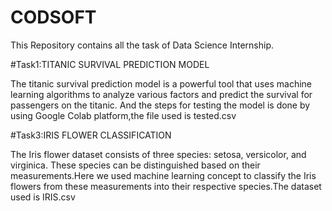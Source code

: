 # CODSOFT
This Repository contains all the task of Data Science Internship.

#Task1:TITANIC SURVIVAL PREDICTION MODEL

The titanic survival prediction model is a powerful tool that uses machine learning algorithms to analyze various factors and predict the survival for passengers on the titanic. And the steps for testing the model is done by using Google Colab platform,the file used is tested.csv

#Task3:IRIS FLOWER CLASSIFICATION

The Iris flower dataset consists of three species: setosa, versicolor, and virginica. These species can be distinguished based on their measurements.Here we used machine learning concept to classify the Iris flowers from these measurements into their respective species.The dataset used is IRIS.csv

